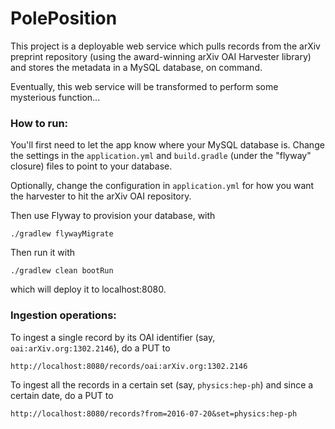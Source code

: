PolePosition
============

This project is a deployable web service which pulls records from the arXiv preprint repository (using the 
award-winning arXiv OAI Harvester library) and stores the metadata in a MySQL database, on command.

Eventually, this web service will be transformed to perform some mysterious function...

### How to run:

You'll first need to let the app know where your MySQL database is.  Change the settings in the `application.yml` and
`build.gradle` (under the "flyway" closure) files to point to your database.

Optionally, change the configuration in `application.yml` for how you want the harvester to hit the arXiv OAI 
repository.

Then use Flyway to provision your database, with

    ./gradlew flywayMigrate

Then run it with

    ./gradlew clean bootRun
    
which will deploy it to localhost:8080.

### Ingestion operations:

To ingest a single record by its OAI identifier (say, `oai:arXiv.org:1302.2146`), do a PUT to

    http://localhost:8080/records/oai:arXiv.org:1302.2146
    
To ingest all the records in a certain set (say, `physics:hep-ph`) and since a certain date, do a PUT to

    http://localhost:8080/records?from=2016-07-20&set=physics:hep-ph